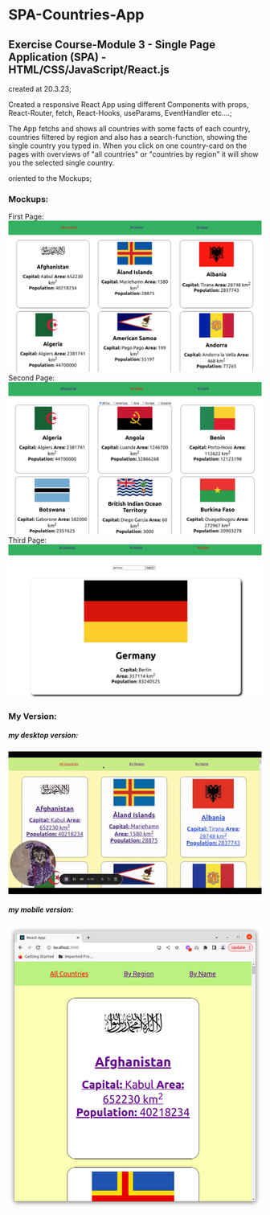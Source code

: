 # SPA-Countries-App

## Exercise Course-Module 3 - Single Page Application (SPA) - HTML/CSS/JavaScript/React.js

created at 20.3.23;

Created a responsive React App using different Components with props, React-Router, fetch, React-Hooks, useParams, EventHandler etc....;

The App fetchs and shows all countries with some facts of each country, countries filtered by region and also has a search-function, showing the single country you typed in. When you click on one country-card on the pages with overviews of "all countries" or "countries by region" it will show you the selected single country.

oriented to the Mockups;

### Mockups:

First Page:
<img src='./mockups/mock1.png' alt='all'/>
Second Page:
<img src='./mockups/mock2.png' alt='region'/>
Third Page:
<img src='./mockups/mock3.png' alt='search'/>

### My Version:

##### my desktop version:

![Desktop](./assets/my_version_desktop.gif)

##### my mobile version:

![Mobile](./assets/my_version_mobile.png)
